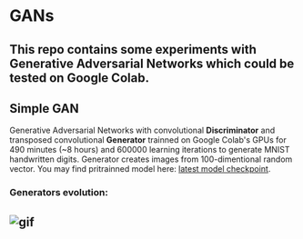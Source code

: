 # GANs
This repo contains some experiments with Generative Adversarial Networks which could be tested on Google Colab.
---

## Simple GAN
Generative Adversarial Networks with convolutional **Discriminator** and transposed convolutional **Generator** trainned on Google Colab's GPUs for 490 minutes (~8 hours) and 600000 learning iterations to generate MNIST handwritten digits.
Generator creates images from 100-dimentional random vector.
You may find pritrainned model here: [latest model checkpoint](https://drive.google.com/file/d/1dwFPifERZixZCgk1pe5aMMoraLXtrQMW/view?usp=sharing).

### Generators evolution:
![gif](https://media.giphy.com/media/VEMTqeXAKdkKtkSn4A/giphy.gif)
---

